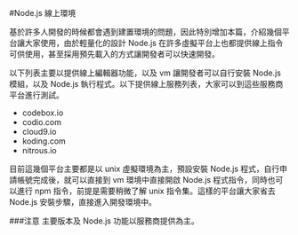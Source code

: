 #Node.js 線上環境

基於許多人開發的時候都會遇到建置環境的問題，因此特別增加本篇，介紹幾個平台讓大家使用，由於輕量化的設計 Node.js 在許多虛擬平台上也都提供線上指令可供使用，甚至採用預先載入的方式讓開發者可以快速開發。

以下列表主要以提供線上編輯器功能，以及 vm 讓開發者可以自行安裝 Node.js 模組，以及 Node.js 執行程式。以下提供線上服務列表，大家可以到這些服務商平台進行測試。

 * codebox.io
 * codio.com
 * cloud9.io
 * koding.com
 * nitrous.io

目前這幾個平台主要都是以 unix 虛擬環境為主，預設安裝 Node.js 程式，自行申請帳號完成後，就可以直接到 vm 環境中直接開啟 Node.js 程式指令，同時也可以進行 npm 指令，前提是需要稍微了解 unix 指令集。這樣的平台讓大家省去 Node.js 安裝步驟，直接進入開發環境中。


###注意
主要版本及 Node.js 功能以服務商提供為主。
